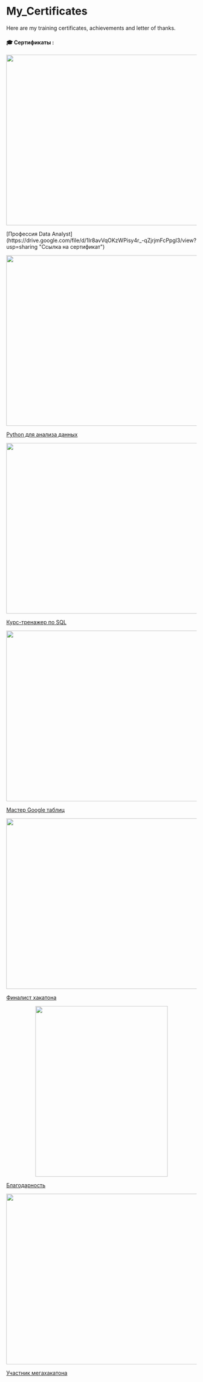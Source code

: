 # My_Certificates
Here are my training certificates, achievements and letter of thanks.


#### 🎓 Сертификаты :

<p align="center">
  <img width="650" height="450" src="https://github.com/RuposovaAnna/RuposovaAnna/files/15148393/default.pdf">
</p> 
[Профессия Data Analyst](https://drive.google.com/file/d/1Ir8avVqOKzWPisy4r_-qZjrjmFcPpgl3/view?usp=sharing "Ссылка на сертификат") 

<p align="center">
  <img width="650" height="450" src="https://github.com/RuposovaAnna/RuposovaAnna/files/15153669/_Python.pdf">
</p>


[Python для анализа данных](https://drive.google.com/file/d/1h38SinG-Gqs5mTjkZ-f4LOEU8iag_SzP/view?usp=sharing "Ссылка на сертификат") 

<p align="center">
  <img width="650" height="450" src="https://github.com/RuposovaAnna/RuposovaAnna/files/15153734/_SQL.pdf">
</p>


[Курс-тренажер по SQL](https://drive.google.com/file/d/1i-fA7cRo_OZ6s10v5X7j6sB0IBv1wYHq/view?usp=sharing "Ссылка на сертификат") 

<p align="center">
  <img width="650" height="450" src="https://github.com/RuposovaAnna/RuposovaAnna/files/15153773/_google.pdf">
</p>


[Мастер Google таблиц](https://drive.google.com/file/d/1Yz4cUA1MRQIvAlOkCU7Rwc6ZZhzHM-Yq/view?usp=sharing "Ссылка на сертификат") 

<p align="center">
  <img width="650" height="450" src= "https://github.com/RuposovaAnna/RuposovaAnna/files/15174967/default.pdf">
</p>


[Финалист хакатона](https://drive.google.com/file/d/1m0U_bu2ft_wJ5VZzPnM9HTvhb-_mY0pb/view?usp=sharing "Ссылка на сертификат")

<p align="center">
  <img width="350" height="450" src="https://github.com/RuposovaAnna/RuposovaAnna/files/15153811/default.pdf">
</p>

[Благодарность](https://drive.google.com/file/d/1PNcQcfInymJA2qmpLE9M7Di6hGoOJy_r/view?usp=sharing "Ссылка на благодарность") 

<p align="center">
  <img width="650" height="450" src="https://github.com/RuposovaAnna/RuposovaAnna/files/15174987/_.pdf">
</p>

[Участник мегахакатона](https://drive.google.com/file/d/1P8dDwA2rOiFWLZ0ooqF2OyDb0HLvGVvc/view?usp=sharing "Ссылка на благодарность") 

